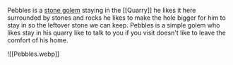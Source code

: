 Pebbles is a [stone golem](stone-golem-xmm) staying in the [[Quarry]] he likes it here surrounded by stones and rocks he likes to make the hole bigger for him to stay in so the leftover stone we can keep. Pebbles is a simple golem who likes stay in his quarry like to talk to you if you visit doesn't like to leave the comfort of his home.

![[Pebbles.webp]]

